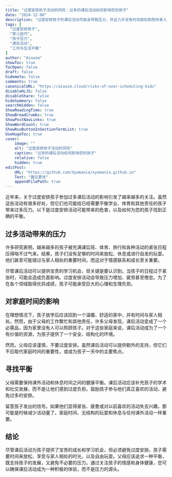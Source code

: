 ```yaml
---
title: "过度安排孩子活动的风险：过多的课后活动如何影响您的孩子"
date: "2024-12-08"
description: "过度安排孩子的课后活动可能会导致压力，并且几乎没有时间放松和陪伴家人。了解如何找到平衡，避免倦怠。"
tags: [
  "过度安排孩子",
  "育儿技巧",
  "孩子压力",
  "课后活动",
  "工作与生活平衡"
]
author: "Aixwim"
showToc: true
TocOpen: false
draft: false
hidemeta: false
comments: true
canonicalURL: "https://aixwim.cloud/risks-of-over-scheduling-kids"
disableHLJS: false
disableShare: false
hideSummary: false
searchHidden: false
ShowReadingTime: true
ShowBreadCrumbs: true
ShowPostNavLinks: true
ShowWordCount: true
ShowRssButtonInSectionTermList: true
UseHugoToc: true
cover:
    image: ""
    alt: "过度安排孩子活动的风险"
    caption: "过多的课后活动如何影响您的孩子"
    relative: false
    hidden: true
editPost:
    URL: "https://github.com/Xyomania/xyomania.github.io"
    Text: "建议更改"
    appendFilePath: true
---
```


近年来，关于过度安排孩子参加过多课后活动的影响引发了越来越多的关注。虽然这些活动有很多好处，但它们也可能给已经需要平衡学业、体育和其他责任的孩子带来过多压力。以下是过度安排活动可能带来的危害，以及如何为您的孩子找到正确的平衡。

<!--more-->

## 过多活动带来的压力

许多研究表明，越来越多的孩子被充满课后班、体育、旅行和各种活动的紧张日程压得喘不过气来。结果，孩子们没有足够的时间来放松、休息或进行自发的玩耍。他们甚至可能错过与家人相处的重要时间，而这对于情感联系和成长至关重要。

尽管课后活动可以提供宝贵的学习机会，但关键是要认识到，当孩子的日程过于紧张时，可能会造成负面影响。过度安排活动会导致压力增加、疲劳甚至倦怠。为了在各个领域取得优异成绩，孩子可能承受巨大的心理和生理负担。

## 对家庭时间的影响

在理想情况下，孩子放学后应该回到一个温暖、舒适的家中，并有时间与家人相处。然而，由于父母的工作繁忙和其他责任，许多父母发现，课后活动变成了一个必需品，因为家里没有人可以照顾孩子。对于这些家庭来说，课后活动成为了一个有价值的资源，为孩子提供了一个安全、结构化的环境。

然而，父母应该谨慎，不要过度安排。虽然课后活动可以提供额外的支持，但它们不应取代家庭时间的重要性，或成为孩子一天中的主要焦点。

## 寻找平衡

父母需要保持课外活动和休息时间之间的健康平衡。课后活动应该补充孩子的学术和社交发展，而不是让他们感到过度负担。鼓励孩子参与他们真正喜欢的活动，避免过多的安排。

留意孩子发出的信号。如果他们显得紧张、疲惫或对以前喜欢的活动失去兴趣，那可能是时候减少活动量了。家庭时间、无结构的玩耍和休息与任何课外活动一样重要。

## 结论

尽管课后活动为孩子提供了宝贵的成长和学习机会，但必须避免过度安排。孩子需要时间来放松、享受与家人相处的时光，以及自由玩耍。父母应该追求一种平衡，既支持孩子的发展，又避免不必要的压力。通过关注孩子的情感和身体健康，您可以确保课后活动成为一种积极的体验，而不是压力的源头。
